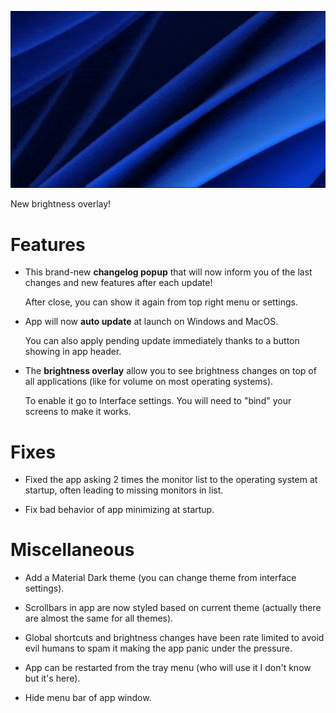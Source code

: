 ![Overlay demo](./overlay.gif)

<p class="img-caption">New brightness overlay!</p>

# Features

- This brand-new **changelog popup** that will now inform you of the last changes and new features after each update!
  <p class="caption">After close, you can show it again from top right menu or settings.</p>

- App will now **auto update** at launch on Windows and MacOS.
  <p class="caption">You can also apply pending update immediately thanks to a button showing in app header.</p>

- The **brightness overlay** allow you to see brightness changes on top of all applications (like for volume on most operating systems).
  <p class="caption">To enable it go to Interface settings. You will need to "bind" your screens to make it works.</p>

# Fixes

- Fixed the app asking 2 times the monitor list to the operating system at startup, often leading to missing monitors in
  list.

- Fix bad behavior of app minimizing at startup.

# Miscellaneous

- Add a Material Dark theme (you can change theme from interface settings).

- Scrollbars in app are now styled based on current theme (actually there are almost the same for all themes).

- Global shortcuts and brightness changes have been rate limited to avoid evil humans to spam it making the app panic
  under the pressure.

- App can be restarted from the tray menu (who will use it I don't know but it's here).

- Hide menu bar of app window.
